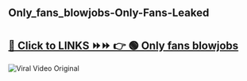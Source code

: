 
 ## Only_fans_blowjobs-Only-Fans-Leaked

# <h2><a href="https://clipsfans.com/Only_fans_blowjobs&ref=git">🔗 Click to LINKS ⏩⏩ 👉 🟢 Only fans blowjobs </a></h2>

<a href="https://clipsfans.com/Only_fans_blowjobs&ref=git" rel="nofollow" data-target="animated-image.originalLink"><img src="https://i.ibb.co.com/xMMVF88/686577567.gif" alt="Viral Video Original" style="max-width: 100%; display: inline-block;" data-target="animated-image.originalImage"></a>
